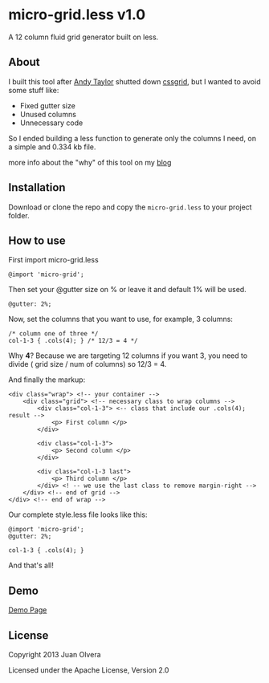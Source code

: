 # micro-grid.less v1.0

A 12 column fluid grid generator built on less.

## About

I built this tool after [Andy Taylor](http://andytaylor.me/) shutted down [cssgrid](http://cssgrid.net), but I wanted to avoid some stuff like:

- Fixed gutter size
- Unused columns
- Unnecessary code

So I ended building a less function to generate only the columns I need, on a simple and 0.334 kb file.

more info about the "why" of this tool on my [blog](http://juanolvera.com)

## Installation

Download or clone the repo and copy the <code>micro-grid.less</code> to your project folder.

## How to use

First import micro-grid.less
```
@import 'micro-grid';
```

Then set your @gutter size on % or leave it and default 1% will be used.
```
@gutter: 2%; 
```

Now, set the columns that you want to use, for example, 3 columns:

```
/* column one of three */
col-1-3 { .cols(4); } /* 12/3 = 4 */
```

Why **4**? Because we are targeting 12 columns if you want 3, you need to divide ( grid size / num of columns) so 12/3 = 4.

And finally the markup:

```
<div class="wrap"> <!-- your container -->
	<div class="grid"> <!-- necessary class to wrap columns -->
		<div class="col-1-3"> <-- class that include our .cols(4); result -->
			<p> First column </p>
		</div>

		<div class="col-1-3">
			<p> Second column </p>
		</div>

		<div class="col-1-3 last">
			<p> Third column </p>
		</div> <! -- we use the last class to remove margin-right -->
	</div> <!-- end of grid -->
</div> <!-- end of wrap -->
```

Our complete style.less file looks like this:

```
@import 'micro-grid';
@gutter: 2%;

col-1-3 { .cols(4); }
```

And that's all!

## Demo

[Demo Page](http://thinkxl.github.io/micro-grid)

## License
Copyright 2013 Juan Olvera

Licensed under the Apache License, Version 2.0
